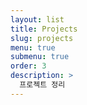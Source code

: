 ```yaml
---
layout: list
title: Projects
slug: projects
menu: true
submenu: true
order: 3
description: >
  프로젝트 정리
---
```

